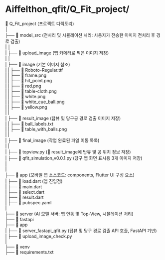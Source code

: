 # Aiffelthon_qfit/Q_Fit_project/

📂 Q_Fit_project (프로젝트 디렉토리)   
│             
├── 📂 model_src  (전처리 및 시뮬레이션 처리: 사용자가 전송한 이미지 전처리 후 경로 검출)     
|     │   
|     ├── 📂 upload_image  (앱 카메라로 찍은 이미지 저장)     
|     │   
|     ├── 📂 image  (기본 이미지 참조)     
|     |    ├── 📄 Roboto-Regular.ttf   
|     |    ├── 📄 frame.png   
|     |    ├── 📄 hit_point.png   
|     |    ├── 📄 red.png   
|     |    ├── 📄 table-cloth.png   
|     |    ├── 📄 white.png   
|     |    ├── 📄 white_cue_ball.png   
|     |    ├── 📄 yellow.png   
|     |     
|     ├── 📂 result_image  (탑뷰 및 당구공 경로 검출 이미지 저장)     
|     |    ├── 📄 ball_labels.txt     
|     |    ├── 📄 table_with_balls.png     
|     |   
|     ├── 📂 final_image  (작업 완료된 파일 이동 목록)     
|     |   
|     ├── 📄 topview.py  (📂 result_image에 탑뷰 및 공 위치 정보 저장)     
|     ├── 📄 qfit_simulation_v0.0.1.py  (당구 앱 화면 표시용 3개 이미지 저장)     
|      
|      
├── 📂 app  (모바일 앱 소스코드: components, Flutter UI 구성 요소)     
|     ├── 📄 load.dart  (앱 진입점)    
|     ├── 📄 main.dart   
|     ├── 📄 select.dart   
|     ├── 📄 result.dart   
|     ├── 📄 pubspec.yaml   
|      
├── 📂 server  (AI 모델 서버: 앱 연동 및 Top-View, 시뮬레이션 처리)   
      ├── 📂 fastapi   
          ├── 📂 app   
          |    ├── 📄 server_fastapi_qfit.py (탑뷰 및 당구 경로 검출 API 호출, FastAPI 기반)   
          |    ├── 📄 upload_image_check.py   
          |        
          ├── 📂 venv   
          ├── 📄 requirements.txt     
             
              



          
